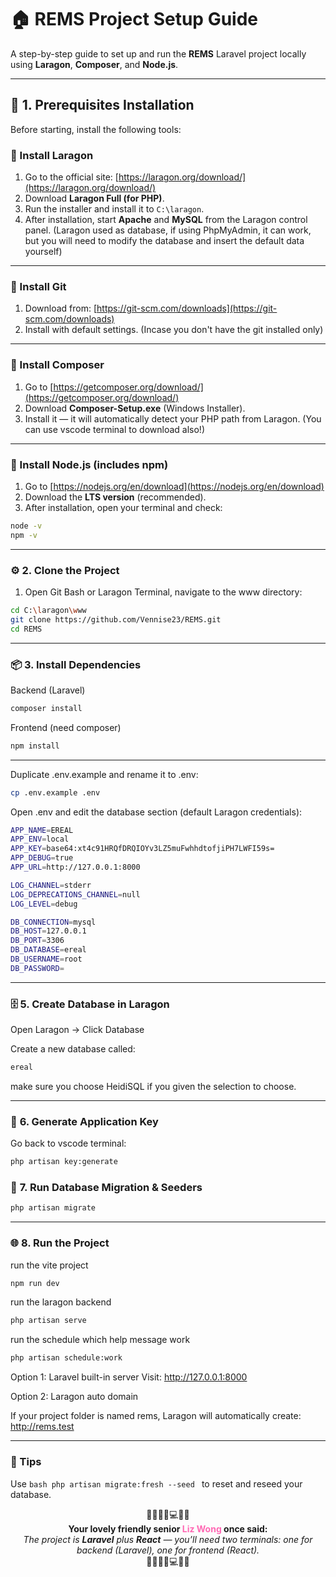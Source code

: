 # 🏠 REMS Project Setup Guide

A step-by-step guide to set up and run the **REMS** Laravel project locally using **Laragon**, **Composer**, and **Node.js**.

---

## 🧩 <b>1. Prerequisites Installation</b>

Before starting, install the following tools:

### 🔹 Install Laragon
1. Go to the official site: [https://laragon.org/download/](https://laragon.org/download/)
2. Download **Laragon Full (for PHP)**.
3. Run the installer and install it to `C:\laragon`.
4. After installation, start **Apache** and **MySQL** from the Laragon control panel.
(Laragon used as database, if using PhpMyAdmin, it can work, but you will need to modify the database and insert the default data yourself)
---

### 🔹 Install Git
1. Download from: [https://git-scm.com/downloads](https://git-scm.com/downloads)
2. Install with default settings.
(Incase you don't have the git installed only)
---

### 🔹 Install Composer
1. Go to [https://getcomposer.org/download/](https://getcomposer.org/download/)
2. Download **Composer-Setup.exe** (Windows Installer).
3. Install it — it will automatically detect your PHP path from Laragon.
(You can use vscode terminal to download also!)
---

### 🔹 Install Node.js (includes npm)
1. Go to [https://nodejs.org/en/download](https://nodejs.org/en/download)
2. Download the **LTS version** (recommended).
3. After installation, open your terminal and check:

```bash
node -v
npm -v
```
---

### ⚙️ <b>2. Clone the Project</b>
1. Open Git Bash or Laragon Terminal, navigate to the www directory:
```bash
cd C:\laragon\www
git clone https://github.com/Vennise23/REMS.git
cd REMS
```
---
### 📦 <b>3. Install Dependencies</b>
Backend (Laravel)
```bash
composer install

```
Frontend (need composer)
```bash
npm install

```
---
Duplicate .env.example and rename it to .env:
```bash
cp .env.example .env

```
Open .env and edit the database section (default Laragon credentials):
```bash
APP_NAME=EREAL
APP_ENV=local
APP_KEY=base64:xt4c91HRQfDRQIOYv3LZ5muFwhhdtofjiPH7LWFI59s=
APP_DEBUG=true
APP_URL=http://127.0.0.1:8000

LOG_CHANNEL=stderr
LOG_DEPRECATIONS_CHANNEL=null
LOG_LEVEL=debug

DB_CONNECTION=mysql
DB_HOST=127.0.0.1
DB_PORT=3306
DB_DATABASE=ereal
DB_USERNAME=root
DB_PASSWORD=
```
---
### 🗄️ <b>5. Create Database in Laragon</b>

Open Laragon → Click Database

Create a new database called:
```bash
ereal

```
make sure you choose HeidiSQL if you given the selection to choose.

---

### 🔑 <b>6. Generate Application Key</b>
Go back to vscode terminal:
```bash
php artisan key:generate

```
### 🧱 <b>7. Run Database Migration & Seeders</b>
```bash
php artisan migrate

```
---
### 🌐 <b>8. Run the Project</b>
run the vite project
```bash
npm run dev

```
run the laragon backend
```bash
php artisan serve

```
run the schedule which help message work
```bash
php artisan schedule:work

```

Option 1: Laravel built-in server
Visit: http://127.0.0.1:8000 

Option 2: Laragon auto domain

If your project folder is named rems, Laragon will automatically create:
http://rems.test

---
### 🧠 Tips

Use ```bash php artisan migrate:fresh --seed ``` to reset and reseed your database.

<p align="center">
🌸🌈✨🌟💻🌈🌸  
<br>
<b>Your lovely friendly senior <span style="color:#ff69b4;">Liz Wong</span> once said:</b><br>
<i>The project is <b>Laravel</b> plus <b>React</b> — you’ll need two terminals: one for backend (Laravel), one for frontend (React).</i>  
<br>
🌸🌈✨🌟💻🌈🌸
</p>

